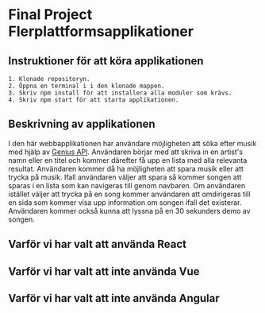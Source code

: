 # Final Project Flerplattformsapplikationer

## Instruktioner för att köra applikationen
```
1. Klonade repositoryn.
2. Öppna en terminal i i den klonade mappen.
3. Skriv npm install för att installera alla moduler som krävs.
4. Skriv npm start för att starta applikationen.
```

## Beskrivning av applikationen
I den här webbapplikationen har användare möjligheten att söka efter musik med hjälp av [Genius API](https://docs.genius.com/). Användaren börjar med att skriva in en artist's namn eller en titel och kommer därefter få upp en lista med alla relevanta resultat. Användaren kommer då ha möjligheten att spara musik eller att trycka på musik. Ifall användaren väljer att spara så kommer songen att sparas i en lista som kan navigeras till genom navbaren. Om användaren istället väljer att trycka på en song kommer användaren att omdirigeras till en sida som kommer visa upp information om songen ifall det existerar. Användaren kommer också kunna att lyssna på en 30 sekunders demo av songen.

## Varför vi har valt att använda React

## Varför vi har valt att inte använda Vue

## Varför vi har valt att inte använda Angular
